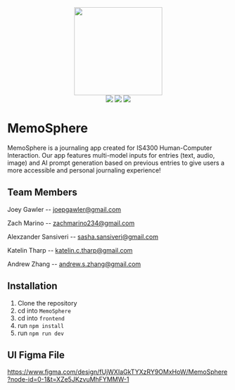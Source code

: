 <div align="center">
  <img src="https://github.com/user-attachments/assets/20a65888-9542-450c-8b9a-a684a16c52f9" width="200" height="200"/>
</div>
<div align="center">
  <img src="https://img.shields.io/badge/Figma-F24E1E?style=for-the-badge&logo=figma&logoColor=white"/>
  <img src="https://img.shields.io/badge/shadcn%2Fui-000000?style=for-the-badge&logo=shadcnui&logoColor=white"/>
  <img src="https://img.shields.io/badge/React-20232A?style=for-the-badge&logo=react&logoColor=61DAFB"/>
</div>

# MemoSphere

MemoSphere is a journaling app created for IS4300 Human-Computer Interaction. Our app features multi-model inputs for entries (text, audio, image) and AI prompt generation based on previous entries to give users a more accessible and personal journaling experience!

## Team Members

Joey Gawler -- joepgawler@gmail.com

Zach Marino -- zachmarino234@gmail.com

Alexzander Sansiveri -- sasha.sansiveri@gmail.com

Katelin Tharp -- katelin.c.tharp@gmail.com

Andrew Zhang -- andrew.s.zhang@gmail.com

## Installation

1. Clone the repository
2. cd into ```MemoSphere```
3. cd into ```frontend```
4. run ```npm install```
5. run ```npm run dev```

## UI Figma File

https://www.figma.com/design/fUjWXIaGkTYXzRY9OMxHoW/MemoSphere?node-id=0-1&t=XZe5JKzvuMhFYMMW-1
